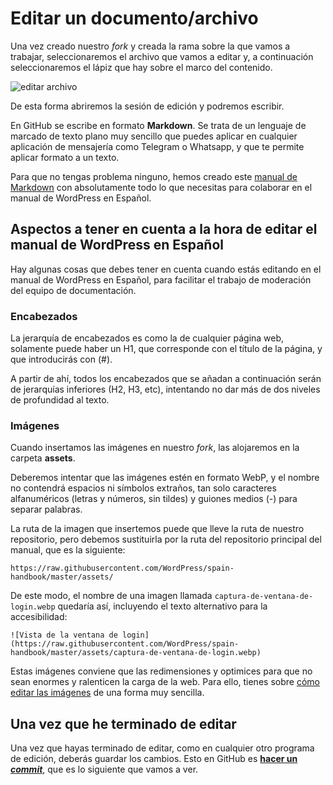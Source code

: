 # Editar un documento/archivo

Una vez creado nuestro *fork* y creada la rama sobre la que vamos a trabajar, seleccionaremos el archivo que vamos a editar y, a continuación seleccionaremos el lápiz que hay sobre el marco del contenido.

![editar archivo](https://raw.githubusercontent.com/WordPress/spain-handbook/main/assets/editardocumento-abrir-sesion-edicion.webp)

De esta forma abriremos la sesión de edición y podremos escribir.

En GitHub se escribe en formato **Markdown**. Se trata de un lenguaje de marcado de texto plano muy sencillo que puedes aplicar en cualquier aplicación de mensajería como Telegram o Whatsapp, y que te permite aplicar formato a un texto.

Para que no tengas problema ninguno, hemos creado este [manual de Markdown](https://es.wordpress.org/team/handbook/manuales/markdown/) con absolutamente todo lo que necesitas para colaborar en el manual de WordPress en Español.

## Aspectos a tener en cuenta a la hora de editar el manual de WordPress en Español

Hay algunas cosas que debes tener en cuenta cuando estás editando en el manual de WordPress en Español, para facilitar el trabajo de moderación del equipo de documentación.

### Encabezados

La jerarquía de encabezados es como la de cualquier página web, solamente puede haber un H1, que corresponde con el título de la página, y que introducirás con (#).

A partir de ahí, todos los encabezados que se añadan a continuación serán de jerarquías inferiores (H2, H3, etc), intentando no dar más de dos niveles de profundidad al texto.

### Imágenes

Cuando insertamos las imágenes en nuestro _fork_, las alojaremos en la carpeta **assets**.

Deberemos intentar que las imágenes estén en formato WebP, y el nombre no contendrá espacios ni símbolos extraños, tan solo caracteres alfanuméricos (letras y números, sin tildes) y guiones medios (-) para separar palabras.

La ruta de la imagen que insertemos puede que lleve la ruta de nuestro repositorio, pero debemos sustituirla por la ruta del repositorio principal del manual, que es la siguiente:

`https://raw.githubusercontent.com/WordPress/spain-handbook/master/assets/`

De este modo, el nombre de una imagen llamada `captura-de-ventana-de-login.webp` quedaría así, incluyendo el texto alternativo para la accesibilidad:

`![Vista de la ventana de login](https://raw.githubusercontent.com/WordPress/spain-handbook/master/assets/captura-de-ventana-de-login.webp)`

Estas imágenes conviene que las redimensiones y optimices para que no sean enormes y ralenticen la carga de la web. Para ello, tienes sobre [cómo editar las imágenes](https://es.wordpress.org/team/handbook/manuales/github/editarimagen/) de una forma muy sencilla.

## Una vez que he terminado de editar

Una vez que hayas terminado de editar, como en cualquier otro programa de edición, deberás guardar los cambios. Esto en GitHub es [**hacer un _commit_**](https://es.wordpress.org/team/handbook/manuales/github/commit/), que es lo siguiente que vamos a ver.